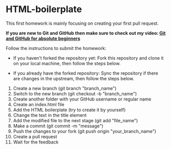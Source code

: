 # HTML-boilerplate

This first homework is mainly focusing on creating your first pull request.

**If you are new to Git and GitHub then make sure to check out my video: [Git and GitHub for absolute beginners](https://youtu.be/WaAsfuVDJ_U?si=q4UFgWQH-uWIMBUu)**

Follow the instructions to submit the homework:

- If you haven't forked the repository yet:
  Fork this repository and clone it on your local machine, then follow the steps below.
   
- If you already have the forked repository:
Sync the repository if there are changes in the upstream, then follow the steps below.


 
1. Create a new branch (git branch "branch_name")
2. Switch to the new branch (git checkout -b "branch_name")
3. Create another folder with your GitHub username or regular name
4. Create an index.html file
5. Add the HTML boilerplate (try to create it by yourself)
6. Change the text in the title element
7. Add the modified file to the next stage (git add "file_name")
8. Make a commit (git commit -m "message")
9. Push the changes to your fork (git push origin "your_branch_name")
10. Create a pull request
11. Wait for the feedback
